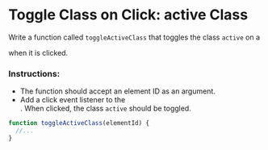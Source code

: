 # Toggle Class on Click: active Class

Write a function called `toggleActiveClass` that toggles the class `active` on a <div> when it is clicked.

### Instructions:

- The function should accept an element ID as an argument.
- Add a click event listener to the <div>. When clicked, the class `active` should be toggled.

```js
function toggleActiveClass(elementId) {
  //...
}
```
